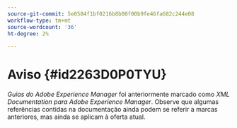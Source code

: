 ```yaml
---
source-git-commit: 5e0584f1bf0216b8b00f00b9fe46fa682c244e08
workflow-type: tm+mt
source-wordcount: '36'
ht-degree: 2%

---
```

# Aviso {#id2263D0P0TYU}

*Guias do Adobe Experience Manager* foi anteriormente marcado como *XML Documentation para Adobe Experience Manager*. Observe que algumas referências contidas na documentação ainda podem se referir a marcas anteriores, mas ainda se aplicam à oferta atual.

